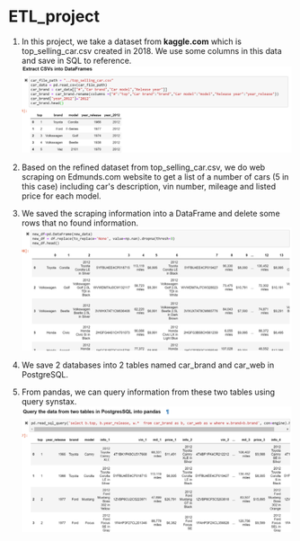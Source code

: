 # ETL_project
1. In this project, we take a dataset from **kaggle.com** which is top_selling_car.csv created in 2018. 
We use some columns in this data and save in SQL to reference.
![](Images/car_brand.png)

2. Based on the refined dataset from top_selling_car.csv, we do web scraping on Edmunds.com website to get a list of a number of cars (5 in this case) including car's description, vin number, mileage and listed price for each model.
3. We saved the scraping information into a DataFrame and delete some rows that no found information.
![](Images/new_data.png)
4. We save 2 databases into 2 tables named car_brand and car_web in PostgreSQL.
5. From pandas, we can query information from these two tables using query synstax.
![](Images/query.png)

